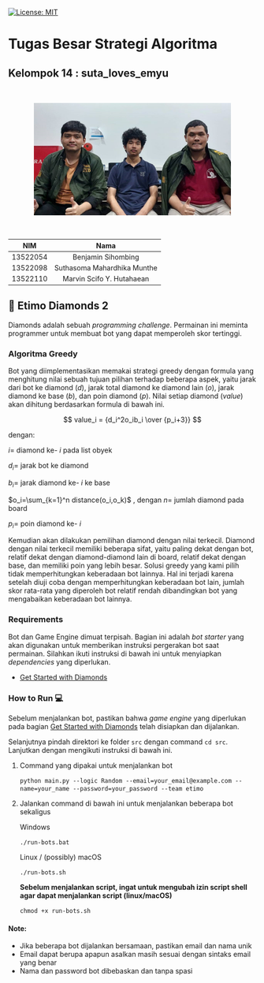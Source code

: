 [![License: MIT](https://img.shields.io/badge/License-MIT-yellow.svg)](https://opensource.org/licenses/MIT)

# Tugas Besar Strategi Algoritma

## Kelompok 14 : suta_loves_emyu

<br>
<p align="center">
<img src="loves_madrid.png" alt="Kelompok suta_loves_emyu" width="400"/>
</p>
<br>

|   NIM    |              Nama                   |
| :------: |    :---------------------------:    |
| 13522054 |         Benjamin Sihombing          |
| 13522098 |     Suthasoma Mahardhika Munthe     |
| 13522110 |      Marvin Scifo Y. Hutahaean      |

## 💎 Etimo Diamonds 2

Diamonds adalah sebuah *programming challenge*. Permainan ini meminta programmer untuk membuat bot yang dapat memperoleh skor tertinggi. 

### Algoritma Greedy 

Bot yang diimplementasikan memakai strategi greedy dengan formula yang menghitung nilai sebuah tujuan pilihan terhadap beberapa aspek, yaitu jarak dari bot ke diamond ($d$), jarak total diamond ke diamond lain ($o$), jarak diamond ke base ($b$), dan poin diamond ($p$). Nilai setiap diamond ($value$) akan dihitung berdasarkan formula di bawah ini.

$$ value_i = {d_i^2o_ib_i \over {p_i+3}} $$

dengan:

$i =$ diamond ke- $i$ pada list obyek

$d_i =$ jarak bot ke diamond

$b_i =$ jarak diamond ke- $i$ ke base

$o_i=\sum_{k=1}^n distance(o_i,o_k)$ , dengan $n =$ jumlah diamond pada board

$p_i =$ poin diamond ke- $i$

Kemudian akan dilakukan pemilihan diamond dengan nilai terkecil. Diamond dengan nilai terkecil memiliki beberapa sifat, yaitu paling dekat dengan bot, relatif dekat dengan diamond-diamond lain di board, relatif dekat dengan base, dan memiliki poin yang lebih besar. Solusi greedy yang kami pilih tidak memperhitungkan keberadaan bot lainnya. Hal ini terjadi karena setelah diuji coba dengan memperhitungkan keberadaan bot lain, jumlah skor rata-rata yang diperoleh bot relatif rendah dibandingkan bot yang mengabaikan keberadaan bot lainnya.

### Requirements

Bot dan Game Engine dimuat terpisah. Bagian ini adalah *bot starter* yang akan digunakan untuk memberikan instruksi pergerakan bot saat permainan. 
Silahkan ikuti instruksi di bawah ini untuk menyiapkan *dependencies* yang diperlukan.
-   [Get Started with Diamonds](https://docs.google.com/document/d/1L92Axb89yIkom0b24D350Z1QAr8rujvHof7-kXRAp7c/edit)

### How to Run 💻

Sebelum menjalankan bot, pastikan bahwa *game engine* yang diperlukan pada bagian [Get Started with Diamonds](#requirements) telah disiapkan dan dijalankan.

Selanjutnya pindah direktori ke folder ```src``` dengan command ```cd src```. Lanjutkan dengan mengikuti instruksi di bawah ini.

1. Command yang dipakai untuk menjalankan bot

    ```
    python main.py --logic Random --email=your_email@example.com --name=your_name --password=your_password --team etimo
    ```

2. Jalankan command di bawah ini untuk menjalankan beberapa bot sekaligus

    Windows

    ```
    ./run-bots.bat
    ```

    Linux / (possibly) macOS

    ```
    ./run-bots.sh
    ```

    <b>Sebelum menjalankan script, ingat untuk mengubah izin script shell agar dapat menjalankan script (linux/macOS)</b>

    ```
    chmod +x run-bots.sh
    ```

#### Note:

-   Jika beberapa bot dijalankan bersamaan, pastikan email dan nama unik
-   Email dapat berupa apapun asalkan masih sesuai dengan sintaks email yang benar
-   Nama dan password bot dibebaskan dan tanpa spasi
